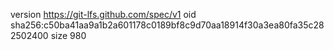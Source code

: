 version https://git-lfs.github.com/spec/v1
oid sha256:c50ba41aa9a1b2a601178c0189bf8c9d70aa18914f30a3ea80fa35c282502400
size 980
